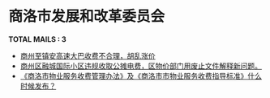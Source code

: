# 商洛市发展和改革委员会
__TOTAL MAILS : 3__
- [商州至镇安高速大巴收费不合理，胡乱涨价](../../categories/mails/6854.md)
- [商州区融城国际小区违规收取公摊电费，区物价部门用废止文件解释新问题。](../../categories/mails/6677.md)
- [《商洛市物业服务收费管理办法》及《商洛市市物业服务收费指导标准》什么时候发布？](../../categories/mails/6335.md)